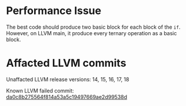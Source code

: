 # Performance Issue

The best code should produce two basic block for each block of the `if`. However, on LLVM main, it produce every ternary operation as a basic block.

# Affacted LLVM commits

Unaffacted LLVM release versions: 14, 15, 16, 17, 18

Known LLVM failed commit: [da0c8b275564f814a53a5c19497669ae2d99538d](https://github.com/cyyself/llvm-project/commit/d4b28fb7516c5a5ecded4154c207288da1949a6b)
